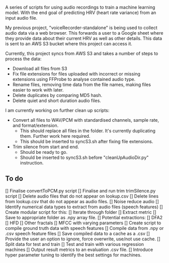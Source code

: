 A series of scripts for using audio recordings to train a machine learning model. With the end goal of predicting HRV (heart rate variance) from an input audio file.

My previous project, "voiceRecorder-standalone" is being used to collect audio data via a web browser. This forwards a user to a Google sheet where they provide data about their current HRV as well as other details. This data is sent to an AWS S3 bucket where this project can access it.

Currently, this project syncs from AWS S3 and takes a number of steps to process the data:
- Download all files from S3
- Fix file extensions for files uploaded with incorrect or missing extensions using FFProbe to analyse contained audio type.
- Rename files, removing time data from the file names, making files easier to work with later.
- Delete duplicates by comparing MD5 hash.
- Delete quiet and short duration audio files.

I am currently working on further clean up scripts:
- Convert all files to WAV/PCM with standardised channels, sample rate, and format/extension.
    - This should replace all files in the folder. It's currently duplicating them. Further work here required.
    - This should be inserted to syncS3.sh after fixing file extensions.
- Trim silence from start and end.
    - Should be ready to go.
    - Should be inserted to syncS3.sh before "cleanUpAudioDir.py" instruction.

## To do
[] Finalise convertToPCM.py script
[] Finalise and run trim trimSilence.py script
[] Delete audio files that do not appear on lookup.csv
[] Delete lines from lookup.csv that do not appear as audio files.
[] Noise reduce audio
[] Identify numerical data types to extract from audio files (speech features)
    [] Create modular script for this:
        [] Iterate through folder
        [] Extract metric
        [] Save to appropriate folder as .npy array file.
    [] Potential extractions:
        [] DFA2
        [] HFD
        [] Other fractals
        [] MFCC with varying parameters
[] Create script to compile ground truth data with speech features
    [] Compile data from .npy or .csv speech feature files
    [] Save compiled data to a cache as a .csv
    [] Provide the user an option to ignore, force overwrite, use/not use cache.
[] Split data for test and train
[] Test and train with various regression machines
    [] Output result metrics to an evaluation .csv file.
[] Introduce hyper parameter tuning to identify the best settings for machines.